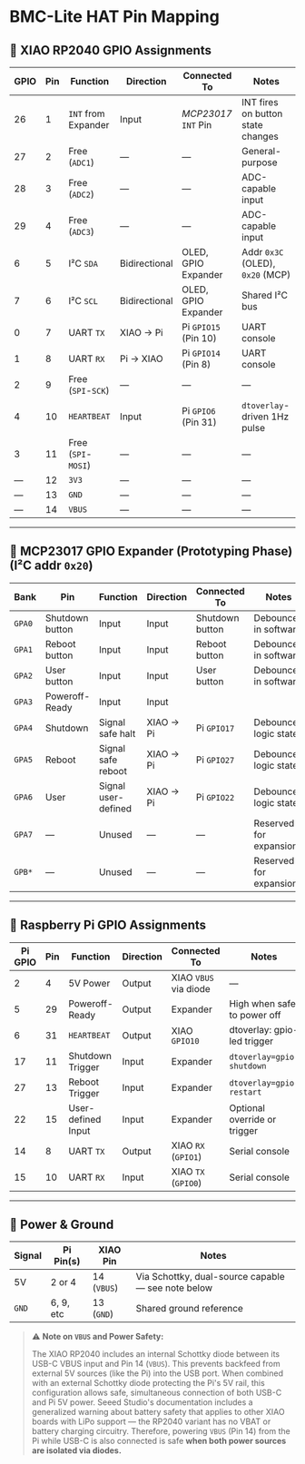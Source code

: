 # BMC-Lite HAT Pin Mapping

## 🔌 XIAO RP2040 GPIO Assignments

| GPIO | Pin | Function            | Direction     | Connected To         | Notes                              |
|------|-----|---------------------|---------------|----------------------|------------------------------------|
| 26   | 1   | `INT` from Expander | Input         | *MCP23017* `INT` Pin | INT fires on button state changes  |
| 27   | 2   | Free (`ADC1`)       | —             | —                    | General-purpose                    |
| 28   | 3   | Free (`ADC2`)       | —             | —                    | ADC-capable input                  |
| 29   | 4   | Free (`ADC3`)       | —             | —                    | ADC-capable input                  |
| 6    | 5   | I²C `SDA`           | Bidirectional | OLED, GPIO Expander  | Addr `0x3C` (OLED), `0x20` (MCP)   |
| 7    | 6   | I²C `SCL`           | Bidirectional | OLED, GPIO Expander  | Shared I²C bus                     |
| 0    | 7   | UART `TX`           | XIAO → Pi     | Pi `GPIO15` (Pin 10) | UART console                       |
| 1    | 8   | UART `RX`           | Pi → XIAO     | Pi `GPIO14` (Pin 8)  | UART console                       |
| 2    | 9   | Free (`SPI`-`SCK`)  | —             | —                    | —                                  |
| 4    | 10  | `HEARTBEAT`         | Input         | Pi `GPIO6` (Pin 31)  | `dtoverlay`-driven 1Hz pulse       |
| 3    | 11  | Free (`SPI`-`MOSI`) | —             | —                    | —                                  |
| —    | 12  | `3V3`               | —             | —                    | —                                  |
| —    | 13  | `GND`               | —             | —                    | —                                  |
| —    | 14  | `VBUS`              | —             | —                    | —                                  |

---

## 🔌 MCP23017 GPIO Expander (Prototyping Phase) (I²C addr `0x20`)

| Bank   | Pin             | Function             | Direction | Connected To    | Notes                  |
|--------|-----------------|----------------------|-----------|-----------------|------------------------|
| `GPA0` | Shutdown button | Input                | Input     | Shutdown button | Debounced in software  |
| `GPA1` | Reboot button   | Input                | Input     | Reboot button   | Debounced in software  |
| `GPA2` | User button     | Input                | Input     | User button     | Debounced in software  |
| `GPA3` | Poweroff-Ready  | Input                | Input     |                 |                        |
| `GPA4` | Shutdown        | Signal safe halt     | XIAO → Pi | Pi `GPIO17`     | Debounced logic state  |
| `GPA5` | Reboot          | Signal safe reboot   | XIAO → Pi | Pi `GPIO27`     | Debounced logic state  |
| `GPA6` | User            | Signal user-defined  | XIAO → Pi | Pi `GPIO22`     | Debounced logic state  |
| `GPA7` | —               | Unused               | —         | —               | Reserved for expansion |
| `GPB*` | —               | Unused               | —         | —               | Reserved for expansion |

---

## 🔌 Raspberry Pi GPIO Assignments

| Pi GPIO | Pin | Function           | Direction   | Connected To          | Notes                           |
|---------|-----|--------------------|-------------|-----------------------|---------------------------------|
| 2       | 4   | 5V Power           | Output      | XIAO `VBUS` via diode | —                               |
| 5       | 29  | Poweroff-Ready     | Output      | Expander              | High when safe to power off     |
| 6       | 31  | `HEARTBEAT`        | Output      | XIAO `GPIO10`         | dtoverlay: gpio-led trigger     |
| 17      | 11  | Shutdown Trigger   | Input       | Expander              | `dtoverlay=gpio-shutdown`       |
| 27      | 13  | Reboot Trigger     | Input       | Expander              | `dtoverlay=gpio-restart`        |
| 22      | 15  | User-defined Input | Input       | Expander              | Optional override or trigger    |
| 14      | 8   | UART `TX`          | Output      | XIAO `RX` (`GPIO1`)   | Serial console                  |
| 15      | 10  | UART `RX`          | Input       | XIAO `TX` (`GPIO0`)   | Serial console                  |

---

## 🔋 Power & Ground

| Signal | Pi Pin(s) | XIAO Pin    | Notes                                              |
|--------|-----------|-------------|----------------------------------------------------|
| 5V     | 2 or 4    | 14 (`VBUS`) | Via Schottky, dual-source capable — see note below |
| `GND`  | 6, 9, etc | 13 (`GND`)  | Shared ground reference                            |

> ⚠️ **Note on `VBUS` and Power Safety:**
>
> The XIAO RP2040 includes an internal Schottky diode between its USB-C VBUS input and Pin 14 (`VBUS`). This prevents backfeed from external 5V sources (like the Pi) into the USB port. When combined with an external Schottky diode protecting the Pi's 5V rail, this configuration allows safe, simultaneous connection of both USB-C and Pi 5V power. Seeed Studio's documentation includes a generalized warning about battery safety that applies to other XIAO boards with LiPo support — the RP2040 variant has no VBAT or battery charging circuitry. Therefore, powering `VBUS` (Pin 14) from the Pi while USB-C is also connected is safe **when both power sources are isolated via diodes.**

